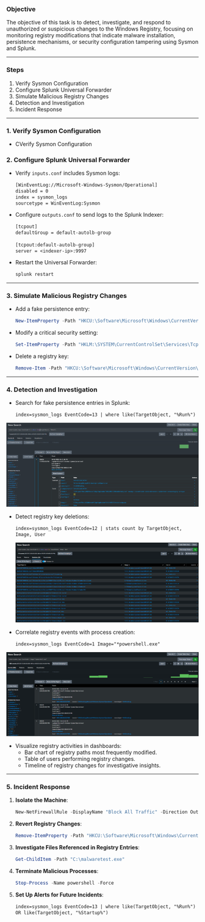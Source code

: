 ### **Objective**

The objective of this task is to detect, investigate, and respond to unauthorized or suspicious changes to the Windows Registry, focusing on monitoring registry modifications that indicate malware installation, persistence mechanisms, or security configuration tampering using Sysmon and Splunk.

---

### **Steps**

1. Verify Sysmon Configuration
2. Configure Splunk Universal Forwarder
3. Simulate Malicious Registry Changes
4. Detection and Investigation
5. Incident Response

---

### **1. Verify Sysmon Configuration**

- CVerify Sysmon Configuration

### **2. Configure Splunk Universal Forwarder**

- Verify `inputs.conf` includes Sysmon logs:

  ```plaintext
  [WinEventLog://Microsoft-Windows-Sysmon/Operational]
  disabled = 0
  index = sysmon_logs
  sourcetype = WinEventLog:Sysmon
  ```

- Configure `outputs.conf` to send logs to the Splunk Indexer:

  ```plaintext
  [tcpout]
  defaultGroup = default-autolb-group

  [tcpout:default-autolb-group]
  server = <indexer-ip>:9997
  ```

- Restart the Universal Forwarder:
  ```cmd
  splunk restart
  ```

---

### **3. Simulate Malicious Registry Changes**

- Add a fake persistence entry:

  ```powershell
  New-ItemProperty -Path "HKCU:\Software\Microsoft\Windows\CurrentVersion\Run" -Name "MalwareTest" -Value "C:\malwaretest.exe"
  ```

- Modify a critical security setting:

  ```powershell
  Set-ItemProperty -Path "HKLM:\SYSTEM\CurrentControlSet\Services\Tcpip\Parameters" -Name "DisableIPSourceRouting" -Value 1
  ```

- Delete a registry key:
  ```powershell
  Remove-Item -Path "HKCU:\Software\Microsoft\Windows\CurrentVersion\Run\MalwareSimulation"
  ```

---

### **4. Detection and Investigation**

- Search for fake persistence entries in Splunk:

  ```spl
  index=sysmon_logs EventCode=13 | where like(TargetObject, "%Run%")
  ```

![Splunk](/Splunk_Windows/assets/13.png)

- Detect registry key deletions:

  ```spl
  index=sysmon_logs EventCode=12 | stats count by TargetObject, Image, User
  ```

  ![Splunk](/Splunk_Windows/assets/14.png)

- Correlate registry events with process creation:

  ```spl
  index=sysmon_logs EventCode=1 Image="*powershell.exe"
  ```

![Splunk](/Splunk_Windows/assets/15.png)

- Visualize registry activities in dashboards:
  - Bar chart of registry paths most frequently modified.
  - Table of users performing registry changes.
  - Timeline of registry changes for investigative insights.

---

### **5. Incident Response**

1. **Isolate the Machine**:

   ```powershell
   New-NetFirewallRule -DisplayName "Block All Traffic" -Direction Outbound -Action Block
   ```

2. **Revert Registry Changes**:

   ```powershell
   Remove-ItemProperty -Path "HKCU:\Software\Microsoft\Windows\CurrentVersion\Run" -Name "MalwareSimulation"
   ```

3. **Investigate Files Referenced in Registry Entries**:

   ```powershell
   Get-ChildItem -Path "C:\malwaretest.exe"
   ```

4. **Terminate Malicious Processes**:

   ```powershell
   Stop-Process -Name powershell -Force
   ```

5. **Set Up Alerts for Future Incidents**:
   ```spl
   index=sysmon_logs EventCode=13 | where like(TargetObject, "%Run%") OR like(TargetObject, "%Startup%")
   ```
